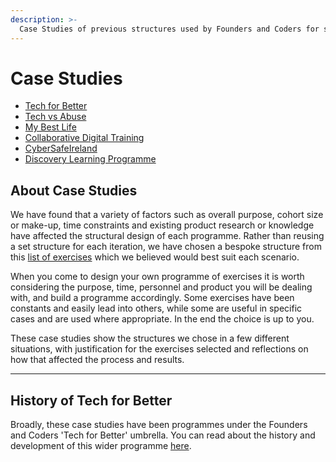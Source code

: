 ```yaml
---
description: >-
  Case Studies of previous structures used by Founders and Coders for service design and product managament programmes and workshops. 
---
```


# Case Studies

* [Tech for Better](./TFB.md)
* [Tech vs Abuse](./TvA.md)
* [My Best Life](./MBL.md)
* [Collaborative Digital Training](./CDT.md)
* [CyberSafeIreland](./CSI.md)
* [Discovery Learning Programme](./DLP.md)

## About Case Studies

We have found that a variety of factors such as overall purpose, cohort size or make-up, time constraints and existing product research or knowledge have affected the structural design of each programme. Rather than reusing a set structure for each iteration, we have chosen a bespoke structure from this [list of exercises](../list-of-exercies/README.md) which we believed would best suit each scenario. 

When you come to design your own programme of exercises it is worth considering the purpose, time, personnel and product you will be dealing with, and build a programme accordingly. Some exercises have been constants and easily lead into others, while some are useful in specific cases and are used where appropriate. In the end the choice is up to you.

These case studies show the structures we chose in a few different situations, with justification for the exercises selected and reflections on how that affected the process and results.

---

## History of Tech for Better

Broadly, these case studies have been programmes under the Founders and Coders 'Tech for Better' umbrella. You can read about the history and development of this wider programme [here](./history.md).

